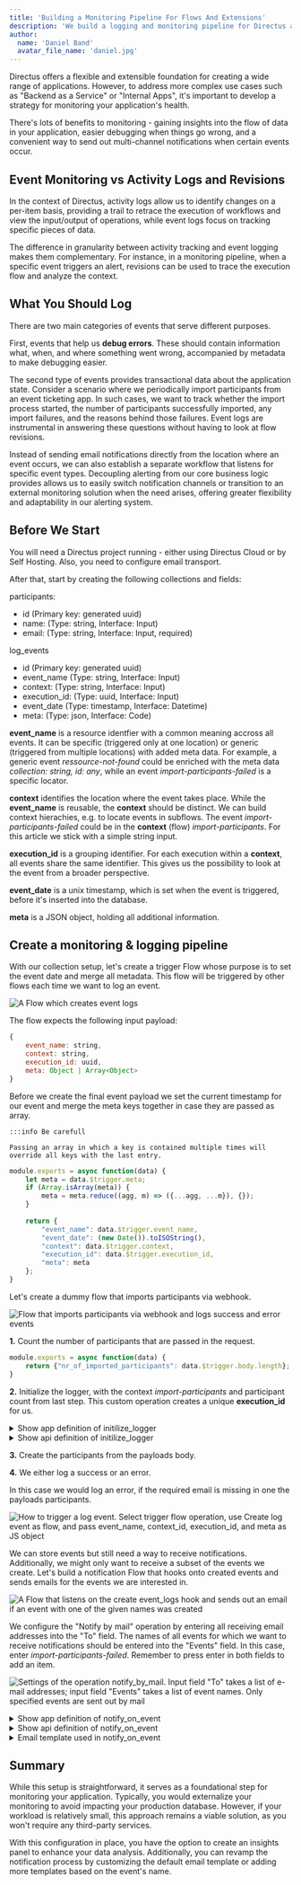 ```yaml
---
title: 'Building a Monitoring Pipeline For Flows And Extensions'
description: 'We build a logging and monitoring pipeline for Directus applications without using any third-party dependencies.'
author:
  name: 'Daniel Band'
  avatar_file_name: 'daniel.jpg'
---
```

Directus offers a flexible and extensible foundation for creating a wide range of applications. However, to address more complex use cases such as "Backend as a Service" or "Internal Apps", it's important to develop a strategy for monitoring your application's health.

There's lots of benefits to monitoring - gaining insights into the flow of data in your application, easier debugging when things go wrong, and a convenient way to send out multi-channel notifications when certain events occur.

## Event Monitoring vs Activity Logs and Revisions
In the context of Directus, activity logs allow us to identify changes on a per-item basis, providing a trail to retrace the execution of workflows and view the input/output of operations, while event logs focus on tracking specific pieces of data. 

The difference in granularity between activity tracking and event logging makes them complementary. For instance, in a monitoring pipeline, when a specific event triggers an alert, revisions can be used to trace the execution flow and analyze the context.

## What You Should Log
There are two main categories of events that serve different purposes.

First, events that help us **debug errors**. These should contain information what, when, and where something went wrong, accompanied by metadata to make debugging easier. 

The second type of events provides transactional data about the application state. Consider a scenario where we periodically import participants from an event ticketing app. In such cases, we want to track whether the import process started, the number of participants successfully imported, any import failures, and the reasons behind those failures. Event logs are instrumental in answering these questions without having to look at flow revisions.

Instead of sending email notifications directly from the location where an event occurs, we can also establish a separate workflow that listens for specific event types. Decoupling alerting from our core business logic provides allows us to easily switch notification channels or transition to an external monitoring solution when the need arises, offering greater flexibility and adaptability in our alerting system.

## Before We Start
You will need a Directus project running - either using Directus Cloud or by Self Hosting. Also, you need to configure email transport.

After that, start by creating the following collections and fields:

participants:
- id (Primary key: generated uuid)
- name: (Type: string, Interface: Input)
- email: (Type: string, Interface: Input, required)

log_events
- id (Primary key: generated uuid)
- event_name (Type: string, Interface: Input)
- context: (Type: string, Interface: Input)
- execution_id: (Type: uuid, Interface: Input)
- event_date (Type: timestamp, Interface: Datetime)
- meta: (Type: json, Interface: Code)

**event_name** is a resource identfier with a common meaning accross all events. It can be specific (triggered only at one location) or generic (triggered from multiple locations) with added meta data. For example, a generic event *ressource-not-found* could be enriched with the meta data *collection: string, id: any*, while an event *import-participants-failed* is a specific locator.

**context** identifies the location where the event takes place. While the **event_name** is reusable, the **context** should be distinct. We can build context hierachies, e.g. to locate events in subflows. The event *import-participants-failed* could be in the **context** (flow) *import-participants*. For this article we stick with a simple string input.

**execution_id** is a grouping identifier. For each execution within a **context**, all events share the same identifier. This gives us the possibility to look at the event from a broader perspective. 

**event_date** is a unix timestamp, which is set when the event is triggered, before it's inserted into the database.

**meta** is a JSON object, holding all additional information. 

## Create a monitoring & logging pipeline
With our collection setup, let's create a trigger Flow whose purpose is to set the event date and merge all metadata. This flow will be triggered by other flows each time we want to log an event.

![A Flow which creates event logs](create_event_log.png "")

The flow expects the following input payload:
```js
{
    event_name: string,
    context: string,
    execution_id: uuid,
    meta: Object | Array<Object>
}
```

Before we create the final event payload we set the current timestamp for our event and merge the meta keys together in case they are passed as array. 

```
:::info Be carefull

Passing an array in which a key is contained multiple times will override all keys with the last entry.

```

```js
module.exports = async function(data) {
    let meta = data.$trigger.meta;
    if (Array.isArray(meta)) {
    	meta = meta.reduce((agg, m) => ({...agg, ...m}), {});
    }
    
    return {
        "event_name": data.$trigger.event_name,
        "event_date": (new Date()).toISOString(),
        "context": data.$trigger.context,
        "execution_id": data.$trigger.execution_id,
        "meta": meta
    };
}
```
Let's create a dummy flow that imports participants via webhook. 

![Flow that imports participants via webhook and logs success and error events](import_participants.png "")

**1.** Count the number of participants that are passed in the request.

```js
module.exports = async function(data) {
	return {"nr_of_imported_participants": data.$trigger.body.length};
}
```

**2.** Initialize the logger, with the context *import-participants* and participant count from last step. This custom operation creates a unique **execution_id** for us.

<details>
<summary>Show app definition of initilize_logger</summary>

```ts
import { defineOperationApp } from '@directus/extensions-sdk';

export default defineOperationApp({
	id: 'initialize_logger',
	name: 'Init Logger',
	icon: 'box',
	description: 'Simple operation that sets the context and uuid for the session scope',
	overview: ({ loggingContext, metaData }) => [
		{
			label: 'Logging Context',
			text: loggingContext,
		},
		{
			label: 'Meta Data',
			text: metaData,
		},
	],
	options: [
		{
			field: 'loggingContext',
			name: 'Logging Context',
			type: 'string',
			meta: {
				width: 'full',
				interface: 'input',
			},
		},
		{
			field: 'metaData',
			name: 'Meta Data',
			type: 'json',
			meta: {
				interface: 'code',
				options: {
					language: 'json'
				},
			}
		},
	],
});
```
</details>

<details>
<summary>Show api definition of initilize_logger</summary>

```ts
import { defineOperationApi } from '@directus/extensions-sdk';
import { randomUUID as uuidv4 } from 'crypto';
import { mapValues, isPlainObject} from 'lodash';

type Options = {
	loggingContext: string;
	metaData: any
};

export default defineOperationApi<Options>({
	id: 'initialize_logger',
	handler: ({ loggingContext, metaData }, {logger}) => {
		// Iterate through a nested object
		// https://github.com/lodash/lodash/issues/1244
		const mapValuesDeep = (obj, fn) =>
			mapValues(obj, (val, key) =>
				isPlainObject(val) ? mapValuesDeep(val, fn) : fn(val, key, obj)
			)

		metaData = mapValuesDeep(metaData, function(val, key, obj) {
			if (key == 'password') {
				val = '*****'
			}

			return val;
		});

		return {uuid: uuidv4(), context: loggingContext, meta: metaData}
	},
});
```
</details>

**3.** Create the participants from the payloads body.

**4.** We either log a success or an error.

In this case we would log an error, if the required email is missing in one the payloads participants.

![How to trigger a log event. Select trigger flow operation, use Create log event as flow, and pass event_name, context_id, execution_id, and meta as JS object](trigger_log_event.png "")

We can store events but still need a way to receive notifications. Additionally, we might only want to receive a subset of the events we create. Let's build a notification Flow that hooks onto created events and sends emails for the events we are interested in.

![A Flow that listens on the create event_logs hook and sends out an email if an event with one of the given names was created](notify_on_event.png "")

We configure the "Notify by mail" operation by entering all receiving email addresses into the "To" field. The names of all events for which we want to receive notifications should be entered into the "Events" field. In this case, enter *import-participants-failed*. Remember to press enter in both fields to add an item.

![Settings of the operation notify_by_mail. Input field "To" takes a list of e-mail addresses; input field "Events" takes a list of event names. Only specified events are sent out by mail](operation_notify.png "")

<details>
<summary>Show app definition of notify_on_event</summary>

```ts
import { defineOperationApp } from '@directus/extensions-sdk';

export default defineOperationApp({
	id: 'notify_on_event',
	name: 'Notify on event',
	icon: 'box',
	description: 'Sends out error emails. Must be paired with an event hook of type action.',
	overview: ({ to, events }) => [
		{
			label: 'To',
			text: Array.isArray(to) ? to.join(', ') : to,
		},
		{
			label: 'Events',
			text: Array.isArray(events) ? to.join(', ') : events,
		}
	],
	options: [
		{
			field: 'to',
			name: 'To',
			type: 'csv',
			meta: {
				width: 'full',
				interface: 'tags',
				options: {
					placeholder: '$t:operations.mail.to_placeholder',
					iconRight: 'alternate_email',
				},
			},
		},
		{
			field: 'events',
			name: 'Events',
			type: 'csv',
			meta: {
				width: 'full',
				interface: 'tags',
				options: {
					placeholder: 'Nach jedem Event mit ENTER bestätigen',
				},
			},
		},
	],
});

```
</details>

<details>
<summary>Show api definition of notify_on_event</summary>

```ts
import { defineOperationApi } from '@directus/extensions-sdk';

type Options = {
	to: string[];
	events: string[];
};

export default defineOperationApi<Options>({
	id: 'notify_on_event',
	handler: async ({ to, events }, { getSchema, database, services, accountability, logger, data }) => {
		const trigger: any = data.$trigger;

		const payload = trigger.payload;
		if (!events.includes(payload.event_name)) {
			return;
		}

		payload.meta = liquifyMeta(payload.meta);

		const schema = await getSchema({ database });
		const context = {database: database, schema: schema, accountability: accountability};

		const { MailService } = services;
        const mailService = new MailService({ schema: context.schema, knex: context.database });
        
		await mailService.send({
			to: to,
			subject: `Directus Event - ${payload.event_name}`,
			template: {
				name: 'event-notification',
				data: payload,
			},
		});
	},
});

function liquifyMeta(meta: Object) {
	const ret = [];
	for (const [key, value] of Object.entries(meta)) {
		ret.push({'key': key, 'value': JSON.stringify(value)});
	}
	return ret;
}

```
</details>

<details>
<summary>Email template used in notify_on_event</summary>

```html
<body>
  Eventname: {{ event_name }}<br>
  Eventdate: {{ event_date }}<br>
  Context: {{ context }}<br>
  <p>
    Meta:<br>
    {% for metadata in meta %}
      {{ metadata.key }}: {{ metadata.value }}<br>
    {% endfor %}
  </p>
  Execution ID: {{ execution_id }}
</body>
```
</details>

## Summary
While this setup is straightforward, it serves as a foundational step for monitoring your application. Typically, you would externalize your monitoring to avoid impacting your production database. However, if your workload is relatively small, this approach remains a viable solution, as you won't require any third-party services.

With this configuration in place, you have the option to create an insights panel to enhance your data analysis. Additionally, you can revamp the notification process by customizing the default email template or adding more templates based on the event's name.